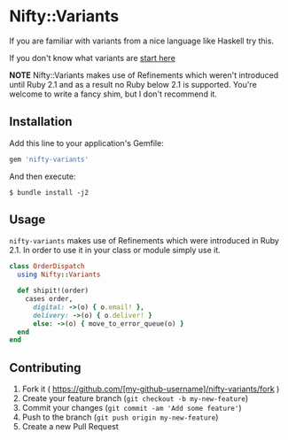 # Nifty::Variants

If you are familiar with variants from a nice language like Haskell try this.

If you don't know what variants are [start here](http://youtu.be/ZQkIWWTygio)

**NOTE** Nifty::Variants makes use of Refinements which weren't introduced until
Ruby 2.1 and as a result no Ruby below 2.1 is supported. You're welcome to write
a fancy shim, but I don't recommend it.

## Installation

Add this line to your application's Gemfile:

```ruby
gem 'nifty-variants'
```

And then execute:

    $ bundle install -j2

## Usage

`nifty-variants` makes use of Refinements which were introduced in Ruby 2.1.
In order to use it in your class or module simply use it.

```ruby
class OrderDispatch
  using Nifty::Variants

  def shipit!(order)
    cases order,
      digital: ->(o) { o.email! },
      delivery: ->(o) { o.deliver! }
      else: ->(o) { move_to_error_queue(o) }
  end
end
```

## Contributing

1. Fork it ( https://github.com/[my-github-username]/nifty-variants/fork )
2. Create your feature branch (`git checkout -b my-new-feature`)
3. Commit your changes (`git commit -am 'Add some feature'`)
4. Push to the branch (`git push origin my-new-feature`)
5. Create a new Pull Request
